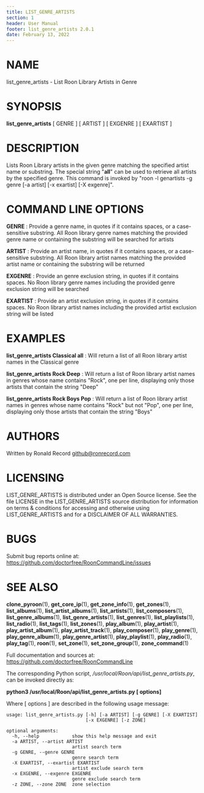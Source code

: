 ```yaml
---
title: LIST_GENRE_ARTISTS
section: 1
header: User Manual
footer: list_genre_artists 2.0.1
date: February 13, 2022
---
```

# NAME
list_genre_artists - List Roon Library Artists in Genre

# SYNOPSIS
**list_genre_artists** [ GENRE ] [ ARTIST ] [ EXGENRE ] [ EXARTIST ]

# DESCRIPTION
Lists Roon Library artists in the given genre matching the specified artist name or substring. The special string "__all__" can be used to retrieve all artists by the specified genre. This command is invoked by "roon -l genartists -g genre [-a artist] [-x exartist] [-X exgenre]".

# COMMAND LINE OPTIONS
**GENRE**
: Provide a genre name, in quotes if it contains spaces, or a case-sensitive substring. All Roon library genre names matching the provided genre name or containing the substring will be searched for artists

**ARTIST**
: Provide an artist name, in quotes if it contains spaces, or a case-sensitive substring. All Roon library artist names matching the provided artist name or containing the substring will be returned

**EXGENRE**
: Provide an genre exclusion string, in quotes if it contains spaces. No Roon library genre names including the provided genre exclusion string will be searched

**EXARTIST**
: Provide an artist exclusion string, in quotes if it contains spaces. No Roon library artist names including the provided artist exclusion string will be listed

# EXAMPLES
**list_genre_artists Classical __all__**
: Will return a list of all Roon library artist names in the Classical genre

**list_genre_artists Rock Deep**
: Will return a list of Roon library artist names in genres whose name contains "Rock", one per line, displaying only those artists that contain the string "Deep"

**list_genre_artists Rock Boys Pop**
: Will return a list of Roon library artist names in genres whose name contains "Rock" but not "Pop", one per line, displaying only those artists that contain the string "Boys"

# AUTHORS
Written by Ronald Record github@ronrecord.com

# LICENSING
LIST_GENRE_ARTISTS is distributed under an Open Source license.
See the file LICENSE in the LIST_GENRE_ARTISTS source distribution
for information on terms &amp; conditions for accessing and
otherwise using LIST_GENRE_ARTISTS and for a DISCLAIMER OF ALL WARRANTIES.

# BUGS
Submit bug reports online at: https://github.com/doctorfree/RoonCommandLine/issues

# SEE ALSO
**clone_pyroon**(1), **get_core_ip**(1), **get_zone_info**(1), **get_zones**(1), **list_albums**(1), **list_artist_albums**(1), **list_artists**(1), **list_composers**(1), **list_genre_albums**(1), **list_genre_artists**(1), **list_genres**(1), **list_playlists**(1), **list_radio**(1), **list_tags**(1), **list_zones**(1), **play_album**(1), **play_artist**(1), **play_artist_album**(1), **play_artist_track**(1), **play_composer**(1), **play_genre**(1), **play_genre_album**(1), **play_genre_artist**(1), **play_playlist**(1), **play_radio**(1), **play_tag**(1), **roon**(1), **set_zone**(1), **set_zone_group**(1), **zone_command**(1)

Full documentation and sources at: https://github.com/doctorfree/RoonCommandLine

The corresponding Python script, */usr/local/Roon/api/list_genre_artists.py*,
can be invoked directly as:

**python3 /usr/local/Roon/api/list_genre_artists.py [ options]**

Where [ options ] are described in the following usage message:

~~~~
usage: list_genre_artists.py [-h] [-a ARTIST] [-g GENRE] [-X EXARTIST]
                             [-x EXGENRE] [-z ZONE]

optional arguments:
  -h, --help            show this help message and exit
  -a ARTIST, --artist ARTIST
                        artist search term
  -g GENRE, --genre GENRE
                        genre search term
  -X EXARTIST, --exartist EXARTIST
                        artist exclude search term
  -x EXGENRE, --exgenre EXGENRE
                        genre exclude search term
  -z ZONE, --zone ZONE  zone selection
~~~~
